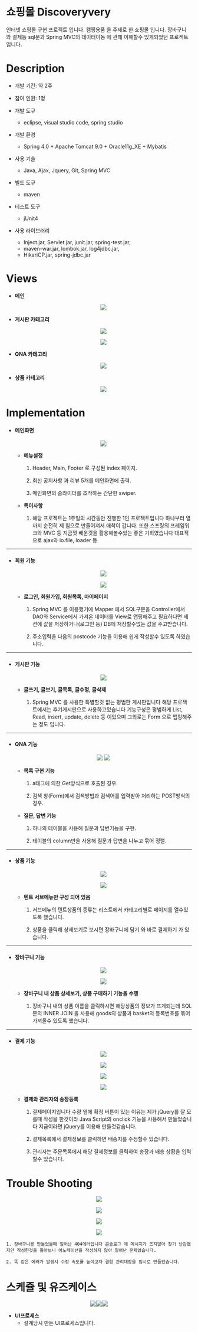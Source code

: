 # 쇼핑몰 Discoveryvery

인터넷 쇼핑몰 구현 프로젝트 입니다.
캠핑용품 을 주제로 한 쇼핑몰 입니다.
장바구니 와 결제등 sql문과 Spring MVC의 데이터이동 에 관해 이해할수 있게되었던 프로젝트 입니다. 

# Description

- 개발 기간: 약 2주

- 참여 인원: 1명

- 개발 도구
 
  - eclipse, visual studio code, spring studio

- 개발 환경

  - Spring 4.0 + Apache Tomcat 9.0 + Oracle11g_XE + Mybatis

- 사용 기술

  - Java,  Ajax,  Jquery,  Git,  Spring MVC

- 빌드 도구

  - maven

- 테스트 도구

  - jUnit4

- 사용 라이브러리

  - Inject.jar, Servlet.jar, junit.jar, spring-test.jar,
  - maven-war.jar, lombok.jar, log4jdbc.jar,
  - HikariCP.jar, spring-jdbc.jar

<!-- 
# View
## 메인화면 - 최신공지 5개, 최신리뷰 5개 송출, 상품은 텐트만 구현
## 회원 - 로그인,로그아웃,회원가입,정보수정,회원목록
## 공지사항 - 목록, 상세, 수정, 작성, 삭제
## 리뷰 - 목록, 상세, 수정, 작성, 삭제
## QNA - 목록, 상세, 답글상세, 작성, 답글작성, 수정, 삭제
## 상품 - 목록, 카테고리별 목록, 작성, 수정, 삭제
## 장바구니 - 장바구니 넣기, 장바구니 물품 구매, 장바구니 내 상품 상세, 장바구니 내 상품 상세에서 구매, 삭제
## 결제 - 결제, 상세, 배송지 수정, 결제목록, 송장등록(관리자), 결제취소 -->

# Views

- **메인**

  <p align="center"><img src="./img/web05.png"/></p>






- **게시판 카테고리** 

  <p align="center"><img src="./img/board.png"/></p>
  <p align="center"><img src="./img/review.png"/></p>





- **QNA 카테고리**

  <p align="center"><img src="./img/qna.png"/></p>





- **상품 카테고리**

  <p align="center"><img src="./img/goods.png"/></p>




# Implementation

- #### 메인화면

  <p align="center"><img src="./img/swiper.jpg"/></p>

  - **메뉴설정**

    1. Header, Main, Footer 로 구성된 index 페이지.

    2. 최신 공지사항 과 리뷰 5개를 메인화면에 출력.

    3. 메인화면의 슬라이더를 조작하는 간단한 swiper.


  - **특이사항**

    1. 해당 프로젝트는 1주일의 시간동안 진행한 1인 프로젝트입니다 하나부터 열까지 순전히 제 힘으로 만들어져서 애착이 갑니다.
      또한 스프링의 프레임워크와 MVC 등 지금껏 배운것을 활용해볼수있는 좋은 기회였습니다 대표적으로 ajax와 io.file, loader 등




------



- #### 회원 기능

    <p align="center"><img src="./img/daum.jpg"/></p>
    <p align="center"><img src="./img/daum2.jpg"/></p>


  

  - **로그인, 회원가입, 회원목록, 마이페이지** 
    1. Spring MVC 를 이용했기에 Mapper 에서 SQL구문을 Controller에서 DAO와 Service에서 가져온 데이터를 View로 맵핑해주고 필요하다면 세션에 값을 저장하거나(로그인 등) DB에 저장할수없는 값을 주고받습니다.

    2. 주소입력을 다음의 postcode 기능을 이용해 쉽게 작성할수 있도록 하였습니다.

 

------

- #### 게시판 기능

  <p align="center"><img src="./img/review1.png"/></p>

  - **글쓰기, 글보기, 글목록, 글수정, 글삭제**

    1. Spring MVC 를 사용한 특별할것 없는 평범한 게시판입니다 해당 프로젝트에서는 후기게시판으로 사용하고있습니다 기능구성은 평범하게 List, Read, insert, update, delete 등 이있으며 그외로는 Form 으로 맵핑해주는 정도 입니다.

------   

- #### QNA 기능

  <p align="center"><img src="./img/qna1.png"/>
  <img src="./img/qna2.jpg"/>
  </p>
  
  - **목록 구현 기능**

    1. a태그에 의한 Get방식으로 호출된 경우.

    2. 검색 창(Form)에서 검색방법과 검색어를 입력받아 처리하는 POST방식의 경우.

  - **질문, 답변 기능**

    1. 하나의 테이블을 사용해 질문과 답변기능을 구현.

    2. 테이블의 column만을 사용해 질문과 답변을 나누고 묶어 정렬. 



------

- #### 상품 기능

  <p align="center"><img src="./img/goods0.jpg"/></p>
  <p align="center"><img src="./img/goods1.png"/></p>

  - **텐트 서브메뉴만 구성 되어 있음**

    1. 서브메뉴의 텐트상품의 종류는 리스트에서 카테고리별로 페이지를 열수있도록 했습니다.

    2. 상품을 클릭해 상세보기로 보시면 장바구니에 담기 와 바로 결제하기 가 있습니다.


------

- #### 장바구니 기능

  <p align="center"><img src="./img/basket.jpg"/></p>
  <p align="center"><img src="./img/basket2.jpg"/></p>

  - **장바구니 내 상품 상세보기, 상품 구매하기 기능을 수행**

    1. 장바구니 내의 상품 이름을 클릭하시면 해당상품의 정보가 뜨게되는데 SQL 문의 INNER JOIN 을 사용해 goods의 상품과 basket의 등록번호를 묶어 가져올수 있도록 했습니다.




------

- #### 결제 기능

  <p align="center"><img src="./img/pay.jpg"/></p>
  <p align="center"><img src="./img/pay2.png"/></p>
  <p align="center"><img src="./img/pay3.png"/></p>
  <p align="center"><img src="./img/pay4.png"/></p>

  - **결제와 관리자의 송장등록**

    1. 결제페이지입니다 수량 옆에 확정 버튼이 있는 이유는 제가 jQuery를 잘 모를때 작성을 한것이라 Java Script의 onclick 기능을 사용해서
    만들었습니다 지금이라면 jQuery를 이용해 만들것같습니다.

    2. 결제목록에서 결제정보를 클릭하면 배송지를 수정할수 있습니다.
    
    3. 관리자는 주문목록에서 해당 결제정보를 클릭하여 송장과 배송 상황을 입력할수 있습니다.



<!-- - # Log 설정 -->




       

# Trouble Shooting 

  <p align="center"><img src="./img/err.jpg"/></p>
  <p align="center"><img src="./img/err1.jpg"/></p>
  <p align="center"><img src="./img/err2.jpg"/></p>
  <p align="center"><img src="./img/err3.jpg"/></p>

    1. 장바구니를 만들었을때 일어난 404에러입니다 콘솔로그 에 메시지가 뜨지않아 찾기 난감했지만 작성한것을 돌아보니 어노테이션을 작성하지 않아 일어난 문제였습니다.

    2. 똑 같은 에러가 발생시 수정 속도를 높이고자 결함 관리대장을 임시로 만들었습니다.




# 스케쥴 및 유즈케이스

<p align="center"><img src="./img/UI.png"/><img src="./img/seulke2.png"/><img src="./img/seulke3.png"/></p>

  - **UI프로세스**
    - 설계당시 만든 UI프로세스입니다.


